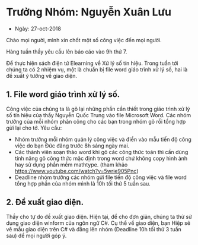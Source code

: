 
# Trưởng Nhóm: Nguyễn Xuân Lưu
* Ngày: 27-oct-2018

Chào mọi người, mình xin chốt một số công việc đến mọi người.

Hàng tuần thầy yêu cầu lên báo cáo vào 9h thứ 7.

Để thực hiện sách điện tử Elearning về Xử lý số tín hiệu. Trong tuần tới chúng ta có 2 nhiệm vụ, một là chuẩn bị file word giáo trình xử lý số, hai là đề xuất ý tưởng về giao diện.

## 1. File word giáo trình xử lý số.
Công việc của chúng ta là gõ lại những phần cần thiết trong giáo trình xử lý số tín hiệu của thầy Nguyễn Quốc Trung vào file Microsoft Word. Các nhóm trưởng của mỗi nhóm phân công cho các bạn trong nhóm gõ rồi tổng hợp gửi lại cho tớ.
Yêu cầu:
- Nhóm trưởng mỗi nhóm quản lý công việc và điền vào mẫu tiến độ công việc do bạn Đức đăng trước 8h sáng ngày mai.
- Các thành viên soạn thảo word khi gõ các công thức toán thì cần dùng tính năng gõ công thức mặc định trong word chứ không copy hình ảnh hay sử dụng phần mềm mathtype. (tham khảo https://www.youtube.com/watch?v=5wrie905Pnc)
- Deadline nhóm trưởng các nhóm gửi file tiến độ công việc và file word tổng hợp phần của nhóm mình là 10h tối thứ 5 tuần sau.

## 2. Đề xuất giao diện.
Thầy cho tự do đề xuất giao diện. Hiện tại, để cho đơn giản, chúng ta thử sử dụng giao diện winform của ngôn ngữ C#. Cụ thể về giao diện, bạn Hiệp sẽ vẽ mẫu giao diện trên C# và đăng lên nhóm (Deadline 10h tối thứ 3 tuần sau) để mọi người góp ý.
